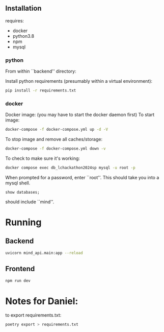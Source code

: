 ## Installation

requires:
- docker
- python3.8
- npm
- mysql

### python
From within ``backend'' directory:

Install python requirements (presumably within a virtual environment):
```sh
pip install -r requirements.txt
```

### docker
Docker image:
(you may have to start the docker daemon first)
To start image:
```sh
docker-compose -f docker-compose.yml up -d -V
```
To stop image and remove all caches/storage:
```sh
docker-compose -f docker-compose.yml down -v
```

To check to make sure it's working:
```sh
docker compose exec db_lchackathon2024sp mysql -u root -p
```
When prompted for a password, enter ``root''.
This should take you into a mysql shell.
```mysql
show databases;
```
should include ``mind''. 


# Running
## Backend
```sh
uvicorn mind_api.main:app --reload
```
## Frontend
```sh
npm run dev
```


# Notes for Daniel:
to export requirements.txt:
```sh
poetry export > requirements.txt
```

